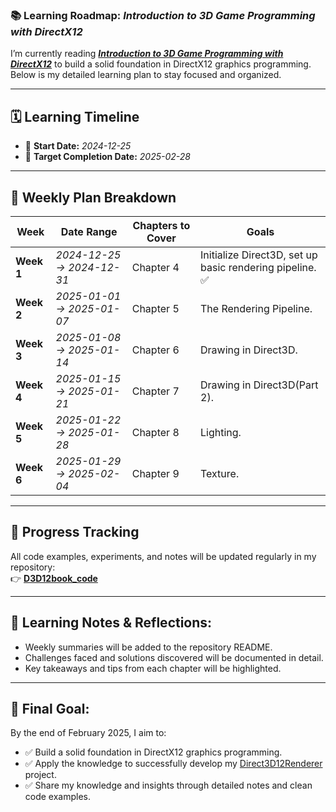 ### 📚 **Learning Roadmap: *Introduction to 3D Game Programming with DirectX12***  

I’m currently reading **[*Introduction to 3D Game Programming with DirectX12*](https://www.google.co.uk/books/edition/Introduction_to_3D_Game_Programming_with/gj6TDgAAQBAJ?hl=en&gbpv=0)** to build a solid foundation in DirectX12 graphics programming. Below is my detailed learning plan to stay focused and organized.  

---

## 🗓️ **Learning Timeline**  
- 📆 **Start Date:** *2024-12-25*  
- 🎯 **Target Completion Date:** *2025-02-28*  

---

## 📖 **Weekly Plan Breakdown**  

| **Week** | **Date Range** | **Chapters to Cover** | **Goals** |  
|----------|---------------|-----------------------|----------|  
| **Week 1** | *2024-12-25 → 2024-12-31* | Chapter 4 | Initialize Direct3D, set up basic rendering pipeline. ✅ |  
| **Week 2** | *2025-01-01 → 2025-01-07* | Chapter 5 | The Rendering Pipeline. |  
| **Week 3** | *2025-01-08 → 2025-01-14* | Chapter 6 | Drawing in Direct3D. |  
| **Week 4** | *2025-01-15 → 2025-01-21* | Chapter 7 | Drawing in Direct3D(Part 2). |  
| **Week 5** | *2025-01-22 → 2025-01-28* | Chapter 8 | Lighting. |  
| **Week 6** | *2025-01-29 → 2025-02-04* | Chapter 9 | Texture. |  

---

## 📂 **Progress Tracking**  
All code examples, experiments, and notes will be updated regularly in my repository:  
👉 [**D3D12book_code**](https://github.com/Yuqian-He/D3D12book_code)  

---

## 📝 **Learning Notes & Reflections:**  
- Weekly summaries will be added to the repository README.  
- Challenges faced and solutions discovered will be documented in detail.  
- Key takeaways and tips from each chapter will be highlighted.  

---

## 🎯 **Final Goal:**  
By the end of February 2025, I aim to:  
- ✅ Build a solid foundation in DirectX12 graphics programming.
- ✅ Apply the knowledge to successfully develop my [Direct3D12Renderer](https://github.com/Yuqian-He/Direct3D12Renderer) project.  
- ✅ Share my knowledge and insights through detailed notes and clean code examples.  

